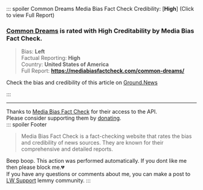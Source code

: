 ::: spoiler Common Dreams Media Bias Fact Check Credibility: [**High**] (Click to view Full Report)

### [Common Dreams](https://mediabiasfactcheck.com/common-dreams/) is rated with High Creditability by Media Bias Fact Check.

> Bias: **Left**  
> Factual Reporting: **High**  
> Country: **United States of America**  
> Full Report: **https://mediabiasfactcheck.com/common-dreams/**  

Check the bias and credibility of this article on [Ground.News](https://ground.news/find?url=https%3A%2F%2Fwww.commondreams.org%2Fnews%2Fvenezuela-coup-attempt)    

:::  
                      
---

Thanks to [Media Bias Fact Check](https://mediabiasfactcheck.com) for their access to the API.  
Please consider supporting them by [donating](https://mediabiasfactcheck.com/support-media-bias-fact-check/).  
::: spoiler Footer

> Media Bias Fact Check is a fact-checking website that rates the bias and credibility of news sources. They are known for their comprehensive and detailed reports.

Beep boop. This action was performed automatically. If you dont like me then please block me.💔  
If you have any questions or comments about me, you can make a post to [LW Support](https://lemmy.world/c/support) lemmy community.
:::

